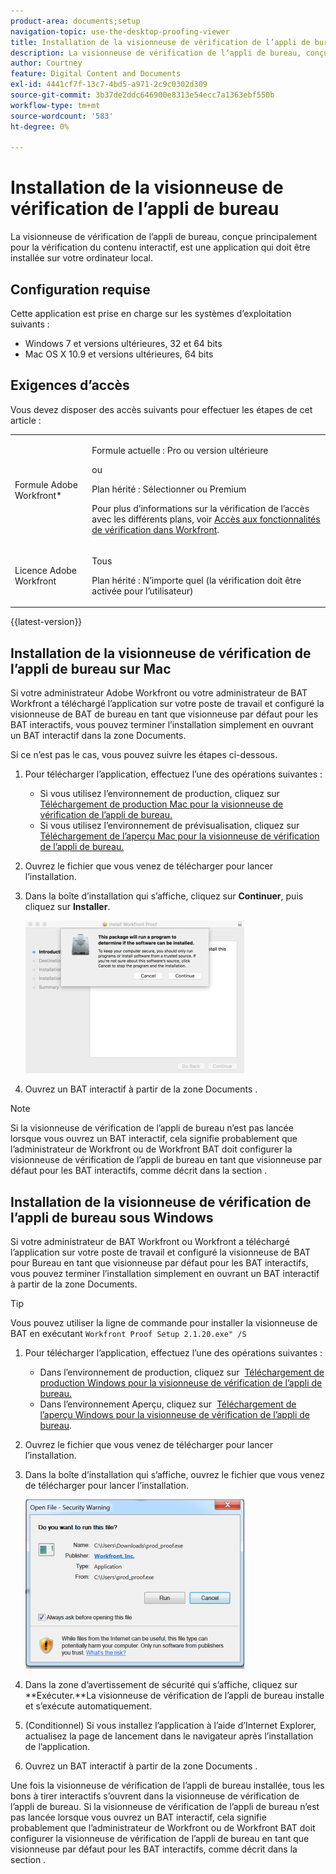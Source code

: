 ```yaml
---
product-area: documents;setup
navigation-topic: use-the-desktop-proofing-viewer
title: Installation de la visionneuse de vérification de l’appli de bureau
description: La visionneuse de vérification de l’appli de bureau, conçue principalement pour la vérification du contenu interactif, est une application qui doit être installée sur votre ordinateur local.
author: Courtney
feature: Digital Content and Documents
exl-id: 4441cf7f-13c7-4bd5-a971-2c9c0302d309
source-git-commit: 3b37de2ddc646900e8313e54ecc7a1363ebf550b
workflow-type: tm+mt
source-wordcount: '583'
ht-degree: 0%

---
```


# Installation de la visionneuse de vérification de l’appli de bureau

La visionneuse de vérification de l’appli de bureau, conçue principalement pour la vérification du contenu interactif, est une application qui doit être installée sur votre ordinateur local.

## Configuration requise

Cette application est prise en charge sur les systèmes d’exploitation suivants :

* Windows 7 et versions ultérieures, 32 et 64 bits
* Mac OS X 10.9 et versions ultérieures, 64 bits

## Exigences d’accès

Vous devez disposer des accès suivants pour effectuer les étapes de cet article :

<table style="table-layout:auto"> 
 <col> 
 <col> 
 <tbody> 
  <tr> 
   <td role="rowheader">Formule Adobe Workfront*</td> 
   <td> <p>Formule actuelle : Pro ou version ultérieure</p> <p>ou</p> <p>Plan hérité : Sélectionner ou Premium</p> <p>Pour plus d’informations sur la vérification de l’accès avec les différents plans, voir <a href="/help/quicksilver/administration-and-setup/manage-workfront/configure-proofing/access-to-proofing-functionality.md" class="MCXref xref">Accès aux fonctionnalités de vérification dans Workfront</a>.</p> </td> 
  </tr> 
  <tr> 
   <td role="rowheader">Licence Adobe Workfront</td> 
   <td> <p>Tous</p> <p>Plan hérité : N’importe quel (la vérification doit être activée pour l’utilisateur)</p> </td> 
  </tr> 
 </tbody> 
</table>

{{latest-version}}

## Installation de la visionneuse de vérification de l’appli de bureau sur Mac

Si votre administrateur Adobe Workfront ou votre administrateur de BAT Workfront a téléchargé l’application sur votre poste de travail et configuré la visionneuse de BAT de bureau en tant que visionneuse par défaut pour les BAT interactifs, vous pouvez terminer l’installation simplement en ouvrant un BAT interactif dans la zone Documents.

Si ce n’est pas le cas, vous pouvez suivre les étapes ci-dessous.

1. Pour télécharger l’application, effectuez l’une des opérations suivantes :

   * Si vous utilisez l’environnement de production, cliquez sur  [Téléchargement de production Mac pour la visionneuse de vérification de l’appli de bureau.](https://assets.proofhq.com/nativeviewer/desktop_viewer/Workfront+Proof-2.1.20.pkg)
   * Si vous utilisez l’environnement de prévisualisation, cliquez sur  [Téléchargement de l’aperçu Mac pour la visionneuse de vérification de l’appli de bureau.](https://assets.preview.proofhq.com/nativeviewer/desktop_viewer/Workfront+Proof+Preview-2.1.20.pkg)

1. Ouvrez le fichier que vous venez de télécharger pour lancer l’installation.
1. Dans la boîte d’installation qui s’affiche, cliquez sur **Continuer**, puis cliquez sur **Installer**.

   ![00000776.png](assets/00000776-350x244.png)

1. Ouvrez un BAT interactif à partir de la zone Documents .

>[!NOTE]
>
>Si la visionneuse de vérification de l’appli de bureau n’est pas lancée lorsque vous ouvrez un BAT interactif, cela signifie probablement que l’administrateur de Workfront ou de Workfront BAT doit configurer la visionneuse de vérification de l’appli de bureau en tant que visionneuse par défaut pour les BAT interactifs, comme décrit dans la section .

## Installation de la visionneuse de vérification de l’appli de bureau sous Windows

Si votre administrateur de BAT Workfront ou Workfront a téléchargé l’application sur votre poste de travail et configuré la visionneuse de BAT pour Bureau en tant que visionneuse par défaut pour les BAT interactifs, vous pouvez terminer l’installation simplement en ouvrant un BAT interactif à partir de la zone Documents.

>[!TIP]
Vous pouvez utiliser la ligne de commande pour installer la visionneuse de BAT en exécutant `Workfront Proof Setup 2.1.20.exe" /S`

1. Pour télécharger l’application, effectuez l’une des opérations suivantes :

   * Dans l’environnement de production, cliquez sur  [Téléchargement de production Windows pour la visionneuse de vérification de l’appli de bureau.](https://assets.proofhq.com/nativeviewer/desktop_viewer/Workfront+Proof+Setup+2.1.20.exe)
   * Dans l’environnement Aperçu, cliquez sur  [Téléchargement de l’aperçu Windows pour la visionneuse de vérification de l’appli de bureau](https://assets.preview.proofhq.com/nativeviewer/desktop_viewer/Workfront+Proof+Preview+Setup+2.1.20.exe).

1. Ouvrez le fichier que vous venez de télécharger pour lancer l’installation.
1. Dans la boîte d’installation qui s’affiche, ouvrez le fichier que vous venez de télécharger pour lancer l’installation.

   ![Screen_Shot_2018-05-02_at_10.56.55_AM.png](assets/screen-shot-2018-05-02-at-10.56.55-am-350x271.png)

1. Dans la zone d’avertissement de sécurité qui s’affiche, cliquez sur **Exécuter.**La visionneuse de vérification de l’appli de bureau installe et s’exécute automatiquement. 
1. (Conditionnel) Si vous installez l’application à l’aide d’Internet Explorer, actualisez la page de lancement dans le navigateur après l’installation de l’application.
1. Ouvrez un BAT interactif à partir de la zone Documents .

Une fois la visionneuse de vérification de l’appli de bureau installée, tous les bons à tirer interactifs s’ouvrent dans la visionneuse de vérification de l’appli de bureau. Si la visionneuse de vérification de l’appli de bureau n’est pas lancée lorsque vous ouvrez un BAT interactif, cela signifie probablement que l’administrateur de Workfront ou de Workfront BAT doit configurer la visionneuse de vérification de l’appli de bureau en tant que visionneuse par défaut pour les BAT interactifs, comme décrit dans la section .
